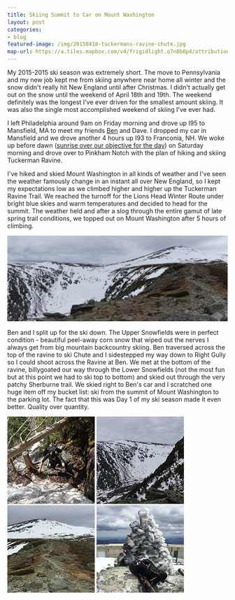```yaml
---
title: Skiing Summit to Car on Mount Washington
layout: post
categories:
- blog
featured-image: /img/20150418-tuckermans-ravine-chute.jpg
map-url: https://a.tiles.mapbox.com/v4/frigidlight.o7n8b0p4/attribution,zoompan,zoomwheel,geocoder,share.html?access_token=pk.eyJ1IjoiZnJpZ2lkbGlnaHQiLCJhIjoiczg4X2VuYyJ9.yMtOhBeGB6hsQ5PogQT-_A#11/44.264/-71.305
---
```

My 2015-2015 ski season was extremely short. The move to Pennsylvania and my new job kept me from skiing anywhere near home all winter and the snow didn't really hit New England until after Christmas. I didn't actually get out on the snow until the weekend of April 18th and 19th. The weekend definitely was the longest I've ever driven for the smallest amount skiing. It was also the single most accomplished weekend of skiing I've ever had.

I left Philadelphia around 9am on Friday morning and drove up I95 to Mansfield, MA to meet my friends <a href="http://www.benjacobsenphoto.com">Ben</a> and Dave. I dropped my car in Mansfield and we drove another 4 hours up I93 to Franconia, NH. We woke up before dawn (<a href="https://www.instagram.com/p/1nN_9XIfoz/">sunrise over our objective for the day</a>) on Saturday morning and drove over to Pinkham Notch with the plan of hiking and skiing Tuckerman Ravine.

I've hiked and skied Mount Washington in all kinds of weather and I've seen the weather famously change in an instant all over New England, so I kept my expectations low as we climbed higher and higher up the Tuckerman Ravine Trail. We reached the turnoff for the Lions Head Winter Route under bright blue skies and warm temperatures and decided to head for the summit. The weather held and after a slog through the entire gamut of late spring trail conditions, we topped out on Mount Washington after 5 hours of climbing.

<a href="/img/20150418-lions-head-ridge-pano.jpg" data-featherlight=""><img src="/img/20150418-lions-head-ridge-pano.jpg" width="745"></a>

Ben and I split up for the ski down. The Upper Snowfields were in perfect condition - beautiful peel-away corn snow that wiped out the nerves I always get from big mountain backcountry skiing. Ben traversed across the top of the ravine to ski Chute and I sidestepped my way down to Right Gully so I could shoot across the Ravine at Ben. We met at the bottom of the ravine, billygoated our way through the Lower Snowfields (not the most fun but at this point we had to ski top to bottom) and skied out through the very patchy Sherburne trail. We skied right to Ben's car and I scratched one huge item off my bucket list: ski from the summit of Mount Washington to the parking lot. The fact that this was Day 1 of my ski season made it even better. Quality over quantity.

<a class="blog-thumb" href="/img/20150418-lions-head-winter-route.jpg" data-featherlight=""><img src="/img/20150418-lions-head-winter-route-thumb.jpg"></a>
<a class="blog-thumb" href="/img/20150418-tuckermans-pano.jpg" data-featherlight=""><img src="/img/20150418-tuckermans-pano-thumb.jpg"></a>
<a class="blog-thumb" href="/img/20150418-mount-washington-alpine-garden.jpg" data-featherlight=""><img src="/img/20150418-mount-washington-alpine-garden-thumb.jpg"></a>
<a class="blog-thumb" href="/img/20150418-mount-washington-summit.jpg" data-featherlight=""><img src="/img/20150418-mount-washington-summit-thumb.jpg"></a>
